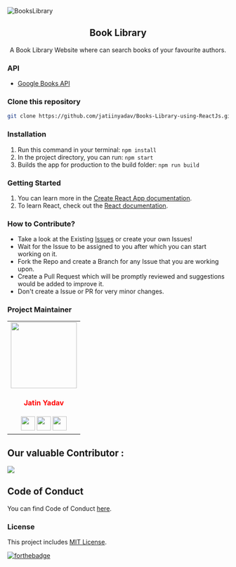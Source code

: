 ![BooksLibrary](https://user-images.githubusercontent.com/73248007/138579916-8c4de545-acbb-471f-b70e-d4c405a61bb5.jpg)


<div align="center">
  <h2 align = "center">Book Library</h2>

  <p align = "center">A Book Library Website where can search books of your favourite authors. </p>
</div>

### API

- [Google Books API](https://developers.google.com/books/docs/v1/using)

### Clone this repository
```bash
git clone https://github.com/jatiinyadav/Books-Library-using-ReactJs.git
```

### Installation
 1. Run this command in your terminal: ```npm install```
 2. In the project directory, you can run: ``` npm start ```
 3. Builds the app for production to the build folder: ```npm run build```


### Getting Started

 1. You can learn more in the [Create React App documentation](https://facebook.github.io/create-react-app/docs/getting-started).
 2. To learn React, check out the [React documentation](https://reactjs.org/).

### How to Contribute?

- Take a look at the Existing [Issues](https://github.com/jatiinyadav/Books-Library-using-ReactJs/issues) or create your own Issues!
- Wait for the Issue to be assigned to you after which you can start working on it.
- Fork the Repo and create a Branch for any Issue that you are working upon.
- Create a Pull Request which will be promptly reviewed and suggestions would be added to improve it.
- Don't create a Issue or PR for very minor changes.

### Project Maintainer

<table>
<tr>
<td align="center" ><a href="https://github.com/jatiinyadav"><img src="https://avatars.githubusercontent.com/u/73248007?v=4" width=150px height=150px /></a></br> <h4 style="color:red;">Jatin Yadav</h4>
<a href="https://jatiinyadav.github.io/"><img src="https://img.icons8.com/fluency/50/000000/link.png" width="32px" height="32px"></a>
<a href="https://www.linkedin.com/in/jatiinyadav/"><img src="https://img.icons8.com/fluency/50/000000/linkedin.png" width="32px" height="32px"></a>
<a href="https://www.twitter.com/jatiin_yadav/"><img src="https://img.icons8.com/color/48/000000/twitter.png" width="32px" height="32px"></a></td>
</tr>
</table>

## Our valuable Contributor :

<a href="https://github.com/jatiinyadav/Books-Library-using-ReactJs/graphs/contributors">
  <img src="https://contributors-img.web.app/image?repo=jatiinyadav/Books-Library-using-ReactJs" />
</a>

## Code of Conduct

You can find Code of Conduct [here](/CODE_OF_CONDUCT.md).

### License

This project includes [MIT License](/LICENSE).

[![forthebadge](https://forthebadge.com/images/badges/built-with-love.svg)](https://jatiinyadav.github.io/)
